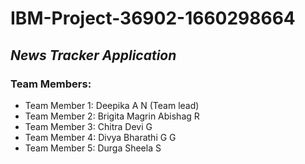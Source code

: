 # IBM-Project-36902-1660298664
## *News Tracker Application*
### Team Members:

* Team Member 1: Deepika A N (Team lead)<br/>
* Team Member 2: Brigita Magrin Abishag R<br/>
* Team Member 3: Chitra Devi G <br/>
* Team Member 4: Divya Bharathi G G<br/>
* Team Member 5: Durga Sheela S <br/>
